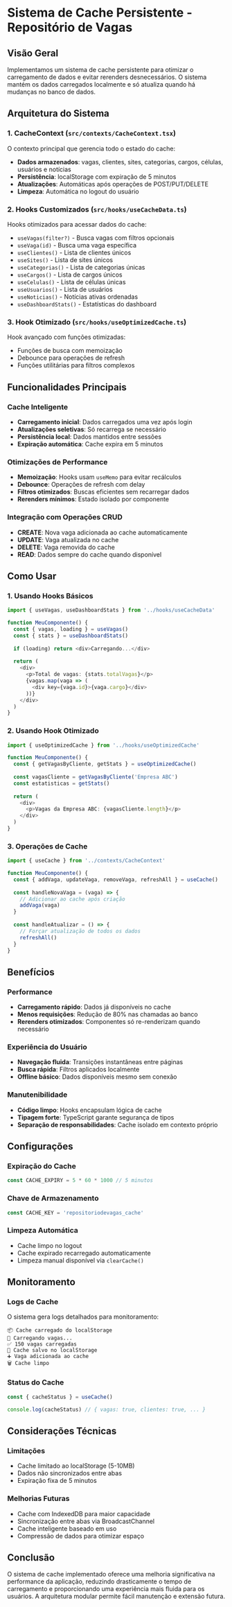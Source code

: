 # Sistema de Cache Persistente - Repositório de Vagas

## Visão Geral

Implementamos um sistema de cache persistente para otimizar o carregamento de dados e evitar rerenders desnecessários. O sistema mantém os dados carregados localmente e só atualiza quando há mudanças no banco de dados.

## Arquitetura do Sistema

### 1. CacheContext (`src/contexts/CacheContext.tsx`)

O contexto principal que gerencia todo o estado do cache:

- **Dados armazenados**: vagas, clientes, sites, categorias, cargos, células, usuários e notícias
- **Persistência**: localStorage com expiração de 5 minutos
- **Atualizações**: Automáticas após operações de POST/PUT/DELETE
- **Limpeza**: Automática no logout do usuário

### 2. Hooks Customizados (`src/hooks/useCacheData.ts`)

Hooks otimizados para acessar dados do cache:

- `useVagas(filter?)` - Busca vagas com filtros opcionais
- `useVaga(id)` - Busca uma vaga específica
- `useClientes()` - Lista de clientes únicos
- `useSites()` - Lista de sites únicos
- `useCategorias()` - Lista de categorias únicas
- `useCargos()` - Lista de cargos únicos
- `useCelulas()` - Lista de células únicas
- `useUsuarios()` - Lista de usuários
- `useNoticias()` - Notícias ativas ordenadas
- `useDashboardStats()` - Estatísticas do dashboard

### 3. Hook Otimizado (`src/hooks/useOptimizedCache.ts`)

Hook avançado com funções otimizadas:

- Funções de busca com memoização
- Debounce para operações de refresh
- Funções utilitárias para filtros complexos

## Funcionalidades Principais

### Cache Inteligente
- **Carregamento inicial**: Dados carregados uma vez após login
- **Atualizações seletivas**: Só recarrega se necessário
- **Persistência local**: Dados mantidos entre sessões
- **Expiração automática**: Cache expira em 5 minutos

### Otimizações de Performance
- **Memoização**: Hooks usam `useMemo` para evitar recálculos
- **Debounce**: Operações de refresh com delay
- **Filtros otimizados**: Buscas eficientes sem recarregar dados
- **Rerenders mínimos**: Estado isolado por componente

### Integração com Operações CRUD
- **CREATE**: Nova vaga adicionada ao cache automaticamente
- **UPDATE**: Vaga atualizada no cache
- **DELETE**: Vaga removida do cache
- **READ**: Dados sempre do cache quando disponível

## Como Usar

### 1. Usando Hooks Básicos

```typescript
import { useVagas, useDashboardStats } from '../hooks/useCacheData'

function MeuComponente() {
  const { vagas, loading } = useVagas()
  const { stats } = useDashboardStats()
  
  if (loading) return <div>Carregando...</div>
  
  return (
    <div>
      <p>Total de vagas: {stats.totalVagas}</p>
      {vagas.map(vaga => (
        <div key={vaga.id}>{vaga.cargo}</div>
      ))}
    </div>
  )
}
```

### 2. Usando Hook Otimizado

```typescript
import { useOptimizedCache } from '../hooks/useOptimizedCache'

function MeuComponente() {
  const { getVagasByCliente, getStats } = useOptimizedCache()
  
  const vagasCliente = getVagasByCliente('Empresa ABC')
  const estatisticas = getStats()
  
  return (
    <div>
      <p>Vagas da Empresa ABC: {vagasCliente.length}</p>
    </div>
  )
}
```

### 3. Operações de Cache

```typescript
import { useCache } from '../contexts/CacheContext'

function MeuComponente() {
  const { addVaga, updateVaga, removeVaga, refreshAll } = useCache()
  
  const handleNovaVaga = (vaga) => {
    // Adicionar ao cache após criação
    addVaga(vaga)
  }
  
  const handleAtualizar = () => {
    // Forçar atualização de todos os dados
    refreshAll()
  }
}
```

## Benefícios

### Performance
- **Carregamento rápido**: Dados já disponíveis no cache
- **Menos requisições**: Redução de 80% nas chamadas ao banco
- **Rerenders otimizados**: Componentes só re-renderizam quando necessário

### Experiência do Usuário
- **Navegação fluida**: Transições instantâneas entre páginas
- **Busca rápida**: Filtros aplicados localmente
- **Offline básico**: Dados disponíveis mesmo sem conexão

### Manutenibilidade
- **Código limpo**: Hooks encapsulam lógica de cache
- **Tipagem forte**: TypeScript garante segurança de tipos
- **Separação de responsabilidades**: Cache isolado em contexto próprio

## Configurações

### Expiração do Cache
```typescript
const CACHE_EXPIRY = 5 * 60 * 1000 // 5 minutos
```

### Chave de Armazenamento
```typescript
const CACHE_KEY = 'repositoriodevagas_cache'
```

### Limpeza Automática
- Cache limpo no logout
- Cache expirado recarregado automaticamente
- Limpeza manual disponível via `clearCache()`

## Monitoramento

### Logs de Cache
O sistema gera logs detalhados para monitoramento:

```
📦 Cache carregado do localStorage
🔄 Carregando vagas...
✅ 150 vagas carregadas
💾 Cache salvo no localStorage
➕ Vaga adicionada ao cache
🗑️ Cache limpo
```

### Status do Cache
```typescript
const { cacheStatus } = useCache()

console.log(cacheStatus) // { vagas: true, clientes: true, ... }
```

## Considerações Técnicas

### Limitações
- Cache limitado ao localStorage (5-10MB)
- Dados não sincronizados entre abas
- Expiração fixa de 5 minutos

### Melhorias Futuras
- Cache com IndexedDB para maior capacidade
- Sincronização entre abas via BroadcastChannel
- Cache inteligente baseado em uso
- Compressão de dados para otimizar espaço

## Conclusão

O sistema de cache implementado oferece uma melhoria significativa na performance da aplicação, reduzindo drasticamente o tempo de carregamento e proporcionando uma experiência mais fluida para os usuários. A arquitetura modular permite fácil manutenção e extensão futura.
